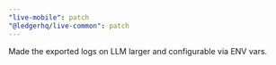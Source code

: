 ```yaml
---
"live-mobile": patch
"@ledgerhq/live-common": patch
---
```


Made the exported logs on LLM larger and configurable via ENV vars.
